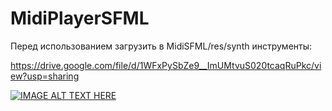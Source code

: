 # MidiPlayerSFML

Перед использованием загрузить в MidiSFML/res/synth инструменты:

https://drive.google.com/file/d/1WFxPySbZe9__ImUMtvuS020tcaqRuPkc/view?usp=sharing

[![IMAGE ALT TEXT HERE](https://img.youtube.com/vi/ycZeuQe2CHE/0.jpg)](https://www.youtube.com/watch?v=ycZeuQe2CHE)
